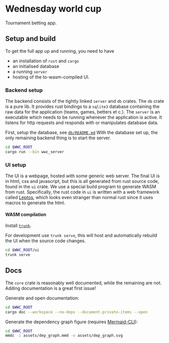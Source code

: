 # Wednesday world cup

Tournament betting app.

## Setup and build

To get the full app up and running, you need to have

- an installation of `rust` and `cargo`
- an initialised database
- a running `server`
- hosting of the to-wasm-compiled UI.

### Backend setup

The backend consists of the tightly linked `server` and `db` crates. The `db` crate is a pure lib. It provides rust bindings to a `sqlite3` database containing the raw data for the application (teams, games, betters et c.).
The `server` is an executable which needs to be running whenever the application is active. It listens for http requests and responds with or manipulates database data.

First, setup the database, see [`db/README.md`](db/README.md)
With the database set up, the only remaining backend thing is to start the server.

```bash
cd $WWC_ROOT
cargo run --bin wwc_server
```

### UI setup

The UI is a webpage, hosted with some generic web server. The final UI is in html, css and javascript, but this is all generated from rust source code, found in the `ui` crate. We use a special build program to generate WASM from rust.
Specifically, the rust code in `ui` is written with a web framework called [Leptos](https://leptos.dev/), which looks even stranger than normal rust since it uses macros to generate the html.

#### WASM compilation

Install [`trunk`](https://trunkrs.dev/).

For development use `trunk serve`, this will host and automatically rebuild the UI when the source code changes.
```bash
cd $WWC_ROOT/ui
trunk serve
```

## Docs

The `core` crate is reasonably well documented, while the remaining are not.
Adding documentation is a great first issue!

Generate and open documentation:

```bash
cd $WWC_ROOT
cargo doc --workspace --no-deps --document-private-items --open
```

Generate the dependency graph figure (requires [Mermaid-CLI](https://github.com/mermaid-js/mermaid-cli)):

```bash
cd $WWC_ROOT
mmdc -i assets/dep_graph.mmd -o assets/dep_graph.svg
```
